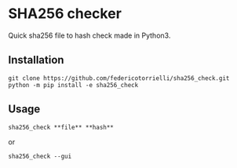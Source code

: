 # SHA256 checker
Quick sha256 file to hash check made in Python3.

## Installation
```
git clone https://github.com/federicotorrielli/sha256_check.git  
python -m pip install -e sha256_check 
```
## Usage
```
sha256_check **file** **hash**
```  
or
```
sha256_check --gui
```  
